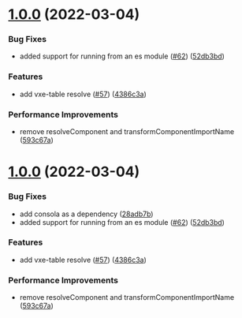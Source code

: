 # [1.0.0](https://github.com/jaderd-jh/vite-plugin-style-import/compare/v1.4.0...v1.0.0) (2022-03-04)

### Bug Fixes

- added support for running from an es module ([#62](https://github.com/jaderd-jh/vite-plugin-style-import/issues/62)) ([52db3bd](https://github.com/jaderd-jh/vite-plugin-style-import/commit/52db3bd56023365f28b26d05479adc6c0fd71f58))

### Features

- add vxe-table resolve ([#57](https://github.com/jaderd-jh/vite-plugin-style-import/issues/57)) ([4386c3a](https://github.com/jaderd-jh/vite-plugin-style-import/commit/4386c3a3d50cec3df9163330f4b47901e5764b34))

### Performance Improvements

- remove resolveComponent and transformComponentImportName ([593c67a](https://github.com/jaderd-jh/vite-plugin-style-import/commit/593c67ad52b0e92013c09a9f0aefca4b5d5c1eb8))

# [1.0.0](https://github.com/jaderd-jh/vite-plugin-style-import/compare/v1.4.0...v1.0.0) (2022-03-04)

### Bug Fixes

- add consola as a dependency ([28adb7b](https://github.com/jaderd-jh/vite-plugin-style-import/commit/28adb7b36164bfa3e52cea96d47de2dec72acd31))
- added support for running from an es module ([#62](https://github.com/jaderd-jh/vite-plugin-style-import/issues/62)) ([52db3bd](https://github.com/jaderd-jh/vite-plugin-style-import/commit/52db3bd56023365f28b26d05479adc6c0fd71f58))

### Features

- add vxe-table resolve ([#57](https://github.com/jaderd-jh/vite-plugin-style-import/issues/57)) ([4386c3a](https://github.com/jaderd-jh/vite-plugin-style-import/commit/4386c3a3d50cec3df9163330f4b47901e5764b34))

### Performance Improvements

- remove resolveComponent and transformComponentImportName ([593c67a](https://github.com/jaderd-jh/vite-plugin-style-import/commit/593c67ad52b0e92013c09a9f0aefca4b5d5c1eb8))
